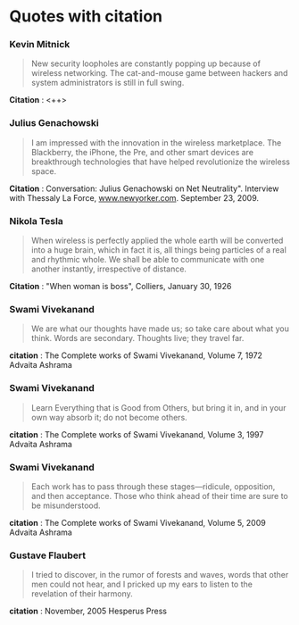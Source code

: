 # Quotes with citation

### Kevin Mitnick

> New security loopholes are constantly popping up because of wireless
networking. The cat-and-mouse game between hackers and system administrators is
still in full swing.

**Citation** : <++>

### Julius Genachowski

> I am impressed with the innovation in the wireless marketplace. The
Blackberry, the iPhone, the Pre, and other smart devices are breakthrough
technologies that have helped revolutionize the wireless space. 

**Citation** : Conversation: Julius Genachowski on Net Neutrality". Interview with
Thessaly La Force, www.newyorker.com. September 23, 2009.

### Nikola Tesla

> When wireless is perfectly applied the whole earth will be converted into a
huge brain, which in fact it is, all things being particles of a real and
rhythmic whole. We shall be able to communicate with one another instantly,
irrespective of distance.

**Citation** : "When woman is boss", Colliers, January 30, 1926


### Swami Vivekanand

> We are what our thoughts have made us; so take care about what you think.
Words are secondary. Thoughts live; they travel far.

**citation** : The Complete works of Swami Vivekanand, Volume 7, 1972 Advaita Ashrama

### Swami Vivekanand

> Learn Everything that is Good from Others, but bring it in, and in your own
way absorb it; do not become others.

**citation** : The Complete works of Swami Vivekanand, Volume 3, 1997 Advaita Ashrama

### Swami Vivekanand

> Each work has to pass through these stages—ridicule, opposition, and then
acceptance. Those who think ahead of their time are sure to be misunderstood.

**citation** : The Complete works of Swami Vivekanand, Volume 5, 2009 Advaita Ashrama

### Gustave Flaubert

> I tried to discover, in the rumor of forests and waves, words that other men
could not hear, and I pricked up my ears to listen to the revelation of their
harmony.

**citation** : November, 2005 Hesperus Press
